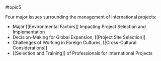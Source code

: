 #topic5

Four major issues surrounding the management of international projects:
- Major [[Environmental Factors]] Impacting Project Selection and Implementation
- Decision-Making for Global Expansion, [[Project Site Selection]]
- Challenges of Working in Foreign Cultures, [[Cross-Cultural Considerations]]
- [[Selection and Training]] of Professionals for International Projects